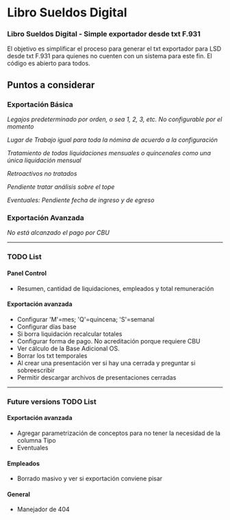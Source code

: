# Libro Sueldos Digital

### Libro Sueldos Digital - Simple exportador desde txt F.931

El objetivo es simplificar el proceso para generar el txt exportador para LSD desde txt F.931 para quienes no cuenten con un sistema para este fin.
El código es abierto para todos.


## Puntos a considerar

### Exportación Básica

_Legajos predeterminado por orden, o sea 1, 2, 3, etc. No configurable por el momento_

_Lugar de Trabajo igual para toda la nómina de acuerdo a la configuración_

_Tratamiento de todas liquidaciones mensuales o quincenales como una única liquidación mensual_

_Retroactivos no tratados_

_Pendiente tratar análisis sobre el tope_

_Eventuales: Pendiente fecha de ingreso y de egreso_

### Exportación Avanzada

_No está alcanzado el pago por CBU_

---

### TODO List
#### Panel Control

* Resumen, cantidad de liquidaciones, empleados y total remuneración

#### Exportación avanzada

* Configurar 'M'=mes; 'Q'=quincena; 'S'=semanal
* Configurar días base
* Si borra liquidación recalcular totales
* Configurar forma de pago. No acreditación porque requiere CBU
* Ver cálculo de la Base Adicional OS.
* Borrar los txt temporales
* Al crear una presentación ver si hay una cerrada y preguntar si sobreescribir
* Permitir descargar archivos de presentaciones cerradas

---

### Future versions TODO List

#### Exportación avanzada
* Agregar parametrización de conceptos para no tener la necesidad de la columna Tipo
* Eventuales

#### Empleados
* Borrado masivo y ver si exportación conviene pisar

#### General
* Manejador de 404